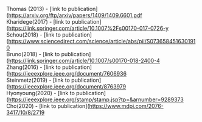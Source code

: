 Thomas (2013) - [link to publication](https://arxiv.org/ftp/arxiv/papers/1409/1409.6601.pdf<br />
Kharidege(2017) - [link to publication](https://link.springer.com/article/10.1007%2Fs00170-017-0726-y<br />
Schou(2018) - [link to publication](https://www.sciencedirect.com/science/article/abs/pii/S0736584516301910<br />
Bruno(2018) - [link to publication](https://link.springer.com/article/10.1007/s00170-018-2400-4<br />
Zhang(2016) - [link to publication](https://ieeexplore.ieee.org/document/7606936<br />
Steinmetz(2019) - [link to publication](https://ieeexplore.ieee.org/document/8763979<br />
Hyonyoung(2020) - [link to publication](https://ieeexplore.ieee.org/stamp/stamp.jsp?tp=&arnumber=9289373<br />
Cho(2020) - [link to publication](https://www.mdpi.com/2076-3417/10/8/2719<br />
